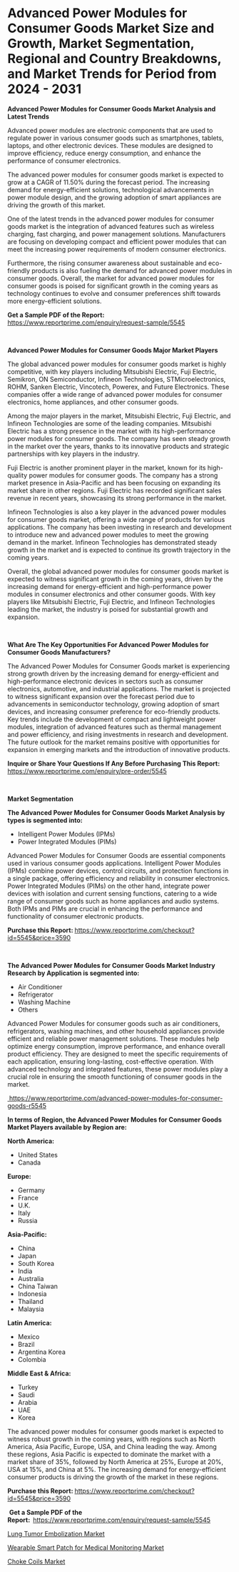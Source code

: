 <p><h1>Advanced Power Modules for Consumer Goods Market Size and Growth, Market Segmentation, Regional and Country Breakdowns, and Market Trends for Period from 2024 -  2031</h1></p><p><strong>Advanced Power Modules for Consumer Goods Market Analysis and Latest Trends</strong></p>
<p><p>Advanced power modules are electronic components that are used to regulate power in various consumer goods such as smartphones, tablets, laptops, and other electronic devices. These modules are designed to improve efficiency, reduce energy consumption, and enhance the performance of consumer electronics.</p><p>The advanced power modules for consumer goods market is expected to grow at a CAGR of 11.50% during the forecast period. The increasing demand for energy-efficient solutions, technological advancements in power module design, and the growing adoption of smart appliances are driving the growth of this market.</p><p>One of the latest trends in the advanced power modules for consumer goods market is the integration of advanced features such as wireless charging, fast charging, and power management solutions. Manufacturers are focusing on developing compact and efficient power modules that can meet the increasing power requirements of modern consumer electronics.</p><p>Furthermore, the rising consumer awareness about sustainable and eco-friendly products is also fueling the demand for advanced power modules in consumer goods. Overall, the market for advanced power modules for consumer goods is poised for significant growth in the coming years as technology continues to evolve and consumer preferences shift towards more energy-efficient solutions.</p></p>
<p><strong>Get a Sample PDF of the Report:&nbsp;</strong> <a href="https://www.reportprime.com/enquiry/request-sample/5545">https://www.reportprime.com/enquiry/request-sample/5545</a></p>
<p>&nbsp;</p>
<p><strong>Advanced Power Modules for Consumer Goods Major Market Players</strong></p>
<p><p>The global advanced power modules for consumer goods market is highly competitive, with key players including Mitsubishi Electric, Fuji Electric, Semikron, ON Semiconductor, Infineon Technologies, STMicroelectronics, ROHM, Sanken Electric, Vincotech, Powerex, and Future Electronics. These companies offer a wide range of advanced power modules for consumer electronics, home appliances, and other consumer goods.</p><p>Among the major players in the market, Mitsubishi Electric, Fuji Electric, and Infineon Technologies are some of the leading companies. Mitsubishi Electric has a strong presence in the market with its high-performance power modules for consumer goods. The company has seen steady growth in the market over the years, thanks to its innovative products and strategic partnerships with key players in the industry.</p><p>Fuji Electric is another prominent player in the market, known for its high-quality power modules for consumer goods. The company has a strong market presence in Asia-Pacific and has been focusing on expanding its market share in other regions. Fuji Electric has recorded significant sales revenue in recent years, showcasing its strong performance in the market.</p><p>Infineon Technologies is also a key player in the advanced power modules for consumer goods market, offering a wide range of products for various applications. The company has been investing in research and development to introduce new and advanced power modules to meet the growing demand in the market. Infineon Technologies has demonstrated steady growth in the market and is expected to continue its growth trajectory in the coming years.</p><p>Overall, the global advanced power modules for consumer goods market is expected to witness significant growth in the coming years, driven by the increasing demand for energy-efficient and high-performance power modules in consumer electronics and other consumer goods. With key players like Mitsubishi Electric, Fuji Electric, and Infineon Technologies leading the market, the industry is poised for substantial growth and expansion.</p></p>
<p>&nbsp;</p>
<p><strong>What Are The Key Opportunities For Advanced Power Modules for Consumer Goods Manufacturers?</strong></p>
<p><p>The Advanced Power Modules for Consumer Goods market is experiencing strong growth driven by the increasing demand for energy-efficient and high-performance electronic devices in sectors such as consumer electronics, automotive, and industrial applications. The market is projected to witness significant expansion over the forecast period due to advancements in semiconductor technology, growing adoption of smart devices, and increasing consumer preference for eco-friendly products. Key trends include the development of compact and lightweight power modules, integration of advanced features such as thermal management and power efficiency, and rising investments in research and development. The future outlook for the market remains positive with opportunities for expansion in emerging markets and the introduction of innovative products.</p></p>
<p><strong>Inquire or Share Your Questions If Any Before Purchasing This Report:</strong> <a href="https://www.reportprime.com/enquiry/pre-order/5545">https://www.reportprime.com/enquiry/pre-order/5545</a></p>
<p>&nbsp;</p>
<p><strong>Market Segmentation</strong></p>
<p><strong>The Advanced Power Modules for Consumer Goods Market Analysis by types is segmented into:</strong></p>
<p><ul><li>Intelligent Power Modules (IPMs)</li><li>Power Integrated Modules (PIMs)</li></ul></p>
<p><p>Advanced Power Modules for Consumer Goods are essential components used in various consumer goods applications. Intelligent Power Modules (IPMs) combine power devices, control circuits, and protection functions in a single package, offering efficiency and reliability in consumer electronics. Power Integrated Modules (PIMs) on the other hand, integrate power devices with isolation and current sensing functions, catering to a wide range of consumer goods such as home appliances and audio systems. Both IPMs and PIMs are crucial in enhancing the performance and functionality of consumer electronic products.</p></p>
<p><strong>Purchase this Report:&nbsp;</strong><a href="https://www.reportprime.com/checkout?id=5545&price=3590">https://www.reportprime.com/checkout?id=5545&price=3590</a></p>
<p>&nbsp;</p>
<p><strong>The Advanced Power Modules for Consumer Goods Market Industry Research by Application is segmented into:</strong></p>
<p><ul><li>Air Conditioner</li><li>Refrigerator</li><li>Washing Machine</li><li>Others</li></ul></p>
<p><p>Advanced Power Modules for consumer goods such as air conditioners, refrigerators, washing machines, and other household appliances provide efficient and reliable power management solutions. These modules help optimize energy consumption, improve performance, and enhance overall product efficiency. They are designed to meet the specific requirements of each application, ensuring long-lasting, cost-effective operation. With advanced technology and integrated features, these power modules play a crucial role in ensuring the smooth functioning of consumer goods in the market.</p></p>
<p><a href="https://www.reportprime.com/advanced-power-modules-for-consumer-goods-r5545">&nbsp;https://www.reportprime.com/advanced-power-modules-for-consumer-goods-r5545</a></p>
<p><strong>In terms of Region, the Advanced Power Modules for Consumer Goods Market Players available by Region are:</strong></p>
<p>
    <p> <strong> North America: </strong>
        <ul>
            <li>United States</li>
            <li>Canada</li>
        </ul>
        </p> 
    <p> <strong> Europe: </strong>
        <ul>
            <li>Germany</li>
            <li>France</li>
            <li>U.K.</li>
            <li>Italy</li>
            <li>Russia</li>
        </ul>
        </p> 
    <p> <strong> Asia-Pacific: </strong>
        <ul>
            <li>China</li>
            <li>Japan</li>
            <li>South Korea</li>
            <li>India</li>
            <li>Australia</li>
            <li>China Taiwan</li>
            <li>Indonesia</li>
            <li>Thailand</li>
            <li>Malaysia</li>
        </ul>
        </p> 
    <p> <strong> Latin America: </strong>
        <ul>
            <li>Mexico</li>
            <li>Brazil</li>
            <li>Argentina Korea</li>
            <li>Colombia</li>
        </ul>
        </p> 
    <p> <strong> Middle East & Africa: </strong>
        <ul>
            <li>Turkey</li>
            <li>Saudi</li>
            <li>Arabia</li>
            <li>UAE</li>
            <li>Korea</li>
        </ul>
    </p>
    </p>
<p><p>The advanced power modules for consumer goods market is expected to witness robust growth in the coming years, with regions such as North America, Asia Pacific, Europe, USA, and China leading the way. Among these regions, Asia Pacific is expected to dominate the market with a market share of 35%, followed by North America at 25%, Europe at 20%, USA at 15%, and China at 5%. The increasing demand for energy-efficient consumer products is driving the growth of the market in these regions.</p></p>
<p><strong>Purchase this Report: </strong><a href="https://www.reportprime.com/checkout?id=5545&price=3590">https://www.reportprime.com/checkout?id=5545&price=3590</a></p>
<p>&nbsp;<strong>Get a Sample PDF of the Report:&nbsp;&nbsp;</strong><a href="https://www.reportprime.com/enquiry/request-sample/5545">https://www.reportprime.com/enquiry/request-sample/5545</a></p>
<p><strong></strong></p>
<p><p><a href="https://issuu.com/reportprime-2/docs/lung-tumor-embolization-market-size-2030.pptx">Lung Tumor Embolization Market</a></p><p><a href="https://issuu.com/reportprime-2/docs/wearable-smart-patch-for-medical-monitoring-market">Wearable Smart Patch for Medical Monitoring Market</a></p><p><a href="https://github.com/niyotibauri9/Market-Research-Report-List-1/blob/main/choke-coils-market.md">Choke Coils Market</a></p></p>